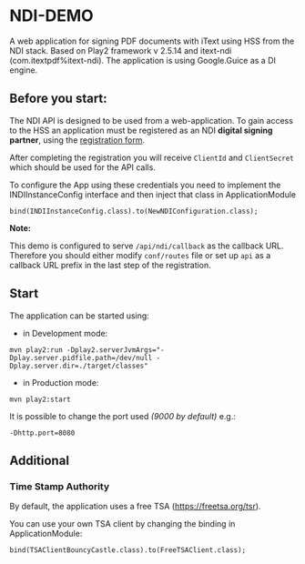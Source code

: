 # NDI-DEMO
A web application for signing PDF documents with iText using HSS from the NDI stack.
Based on Play2 framework v 2.5.14 and itext-ndi (com.itextpdf%itext-ndi).
The application is using Google.Guice as a DI engine.


## Before you start:

The NDI API is designed to be used from a web-application. 
To gain access to the HSS an application must be registered as an NDI **digital signing partner**, using the [registration form](https://demo.sandbox.ndi.gov.sg/clnreg/).

After completing the registration you will receive `ClientId` and `ClientSecret` which should be used for the API calls.

To configure the App using these credentials you need to implement the INDIInstanceConfig interface and then inject that class in ApplicationModule

   `bind(INDIInstanceConfig.class).to(NewNDIConfiguration.class);`

**Note:**

This demo is configured to serve `/api/ndi/callback` as the callback URL. Therefore you should either modify `conf/routes` file or set up `api` as a callback URL prefix in the last step of the registration.


## Start
The application can be started using:

- in Development mode:

`mvn play2:run -Dplay2.serverJvmArgs="-Dplay.server.pidfile.path=/dev/null -Dplay.server.dir=./target/classes"`

- in Production mode:

`mvn play2:start`



It is possible to change the port used *(9000 by default)* e.g.:

`-Dhttp.port=8080`

## Additional
### Time Stamp Authority
By default, the application uses a free TSA (https://freetsa.org/tsr).

You can use your own TSA client by changing the binding in ApplicationModule:

`bind(TSAClientBouncyCastle.class).to(FreeTSAClient.class);`













